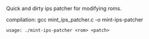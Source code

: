 Quick and dirty ips patcher for modifying roms.

compilation: gcc mint_ips_patcher.c -o mint-ips-patcher
```
usage: ./mint-ips-patcher <rom> <patch>
```
